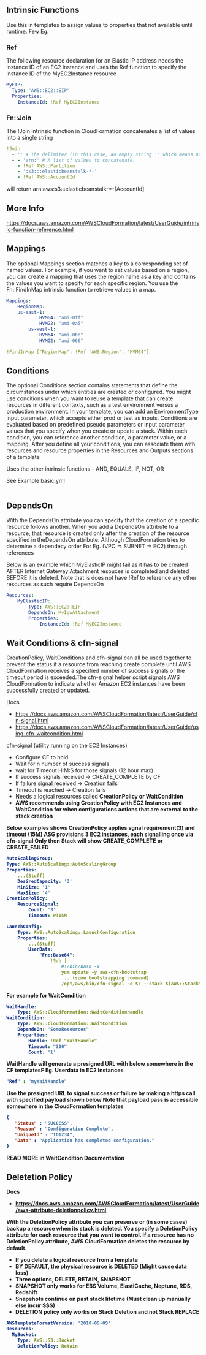 ## Intrinsic Functions
Use this in templates to assign values to properties that not available until runtime.
Few Eg.
### Ref
The following resource declaration for an Elastic IP address needs the instance ID of an EC2 instance and uses the Ref function to specify the instance ID of the MyEC2Instance resource
```yaml
MyEIP:
  Type: "AWS::EC2::EIP"
  Properties:
    InstanceId: !Ref MyEC2Instance
```

### Fn::Join
The !Join intrinsic function in CloudFormation concatenates a list of values into a single string
```yaml
!Join
  - '' # The delimiter (in this case, an empty string '' which means no separator).
  - - 'arn:' # A list of values to concatenate.
    - !Ref AWS::Partition
    - ':s3:::elasticbeanstalk-*-'
    - !Ref AWS::AccountId
```
will return arn:aws:s3:::elasticbeanstalk-*-[AccountId]

More Info
---
https://docs.aws.amazon.com/AWSCloudFormation/latest/UserGuide/intrinsic-function-reference.html

## Mappings
The optional Mappings section matches a key to a corresponding set of named values. For example, if you want to set values based on a region, you can create a mapping that uses the region name as a key and contains the values you want to specify for each specific region. You use the Fn::FindInMap intrinsic function to retrieve values in a map.

```yaml
Mappings:
	RegionMap:
    us-east-1:
			HVM64: "ami-0ff"
			HVMG2: "ami-0a5"
		us-west-1:
			HVM64: "ami-0bd"
			HVMG2: "ami-066"
```
```yaml
!FindInMap ["RegionMap", !Ref 'AWS:Region', "HVM64"]
```

## Conditions
The optional Conditions section contains statements that define the circumstances under which entities are created or configured. You might use conditions when you want to reuse a template that can create resources in different contexts, such as a test environment versus a production environment. In your template, you can add an EnvironmentType input parameter, which accepts either prod or test as inputs. Conditions are evaluated based on predefined pseudo parameters or input parameter values that you specify when you create or update a stack. Within each condition, you can reference another condition, a parameter value, or a mapping. After you define all your conditions, you can associate them with resources and resource properties in the Resources and Outputs sections of a template

Uses the other intrinsic functions - AND, EQUALS, IF, NOT, OR

See Example basic.yml
```yaml
```

## DependsOn
With the DependsOn attribute you can specify that the creation of a specific resource follows another. When you add a DependsOn attribute to a resource, that resource is created only after the creation of the resource specified in theDependsOn attribute.
Although CloudFormation tries to determine a dependecy order For Eg. (VPC => SUBNET => EC2) through references

Below is an example which MyElasticIP might fail as it has to be created AFTER Internet Gateway Attachment resouces is completed and deleted BEFORE it is deleted.
Note that is does not have !Ref to reference any other resources as such require DependsOn
```yaml
Resources:
	MyElasticIP:
		Type: AWS::EC2::EIP
		DependsOn: MyIgwAttachment
		Properties:
			InstanceId: !Ref MyEC2Instance
```

## Wait Conditions & cfn-signal
CreationPolicy, WaitConditions and cfn-signal can all be used together to prevent the status if a resource from reaching create complete until AWS CloudFormation receives a specified number of success signals or the timeout period is exceeded.The cfn-signal helper script signals AWS CloudFormation to indicate whether Amazon EC2 instances have been successfully created or updated.

Docs 
- https://docs.aws.amazon.com/AWSCloudFormation/latest/UserGuide/cfn-signal.html
- https://docs.aws.amazon.com/AWSCloudFormation/latest/UserGuide/using-cfn-waitcondition.html

cfn-signal (utility running on the EC2 Instances)
- Configure CF to hold
- Wait for n number of success signals
- wait for Timeout H:M:S for those signals (12 hour max)
- If success signals received -> CREATE_COMPLETE by CF
- If failure signal received -> Creation fails
- Timeout is reached -> Creation fails
- Needs a logical resources called <b>CreationPolicy<b> or <b>WaitCondition<b>
- AWS recommends using CreationPolicy with EC2 Instances and WaitCondition for when configurations actions that are external to the stack creation

Below examples shows
CreationPolicy applies sgnal requirement(3) and timeout (15M)
ASG provisions 3 EC2 instances, each signalling once via cfn-signal
Only then Stack will show CREATE_COMPLETE or CREATE_FAILED
```yaml
AutoScalingGroup:
Type: AWS::AutoScaling::AutoScalingGroup
Properties:
	...(Stuff)
	DesiredCapacity: '3'
	MinSize: '1'
	MaxSize: '4'
CreationPolicy:
	ResourceSignal:
		Count: '3'
		Timeout: PT15M

LaunchConfig:
	Type: AWS::AutoScaling::LaunchConfiguration
	Properties:
		...(Stuff)
		UserData:
			"Fn::Base64":
				!Sub |
					#!/bin/bash -x
					yum update -y aws-cfn-bootstrap
					... (some bootstrapping command)
					/opt/aws/bin/cfn-signal -e $? --stack ${AWS::StackName} --resource AutoScalingGroup --region ${AWS::Region}
```

For example for WaitCondition
```yaml
WaitHandle:
	Type: AWS::CloudFormation::WaitConditionHandle
WaitCondition:
	Type: AWS::CloudFormation::WaitCondition
	DependsOn: "SomeResources"
	Properties:
		Handle: !Ref "WaitHandle"
		Timeout: "300"
		Count: '1'
```
WaitHandle will generate a presigned URL with below somewhere in the CF templatesF Eg. Userdata in EC2 Instances
```yaml
"Ref" : "myWaitHandle"
```
Use the presigned URL to signal success or failure by making a https call with specified payload shown below
Note that payload pass is accessible somewhere in the CloudFormation templates
```json
{
   "Status" : "SUCCESS",
   "Reason" : "Configuration Complete",
   "UniqueId" : "ID1234",
   "Data" : "Application has completed configuration."
}
```

READ MORE in WaitCondition Documentation

## Deletetion Policy
Docs
- https://docs.aws.amazon.com/AWSCloudFormation/latest/UserGuide/aws-attribute-deletionpolicy.html

With the DeletionPolicy attribute you can preserve or (in some cases) backup a resource when its stack is deleted. You specify a DeletionPolicy attribute for each resource that you want to control. If a resource has no DeletionPolicy attribute, AWS CloudFormation deletes the resource by default.

- If you delete a logical resource from a template
- BY DEFAULT, the physical resource is DELETED (Might cause data loss)
- Three options, DELETE, RETAIN, SNAPSHOT
- SNAPSHOT only works for EBS Volume, ElastiCache, Neptune, RDS, Redshift
- Snapshots continue on past stack lifetime (Must clean up manually else incur $$$)
- DELETION policy only works on Stack Deletion and not Stack REPLACE

```yaml
AWSTemplateFormatVersion: '2010-09-09'
Resources:
  MyBucket:
    Type: AWS::S3::Bucket
    DeletionPolicy: Retain
```



